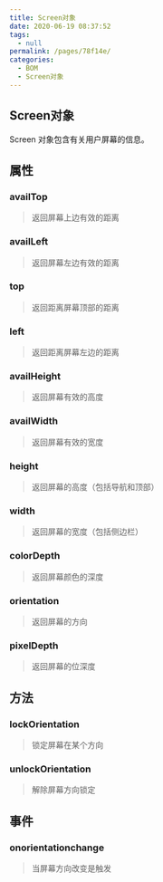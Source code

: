 ```yaml
---
title: Screen对象
date: 2020-06-19 08:37:52
tags: 
  - null
permalink: /pages/78f14e/
categories: 
  - BOM
  - Screen对象
---
```


## Screen对象

Screen 对象包含有关用户屏幕的信息。

## 属性

### availTop

> 返回屏幕上边有效的距离

### availLeft

> 返回屏幕左边有效的距离

### top

> 返回距离屏幕顶部的距离

### left

> 返回距离屏幕左边的距离

### availHeight

> 返回屏幕有效的高度

### availWidth

> 返回屏幕有效的宽度

### height

> 返回屏幕的高度（包括导航和顶部）

### width

> 返回屏幕的宽度（包括侧边栏）

### colorDepth

> 返回屏幕颜色的深度

### orientation

> 返回屏幕的方向

### pixelDepth

> 返回屏幕的位深度

## 方法

### lockOrientation

> 锁定屏幕在某个方向

### unlockOrientation

> 解除屏幕方向锁定

## 事件

### onorientationchange

> 当屏幕方向改变是触发